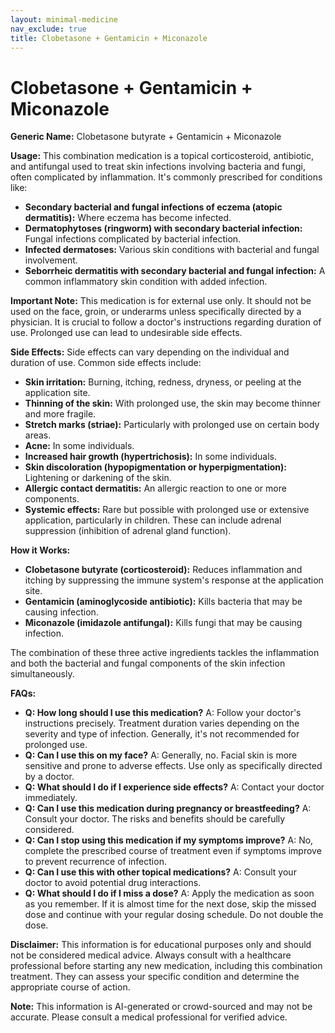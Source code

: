```yaml
---
layout: minimal-medicine
nav_exclude: true
title: Clobetasone + Gentamicin + Miconazole
---
```


# Clobetasone + Gentamicin + Miconazole

**Generic Name:** Clobetasone butyrate + Gentamicin + Miconazole

**Usage:** This combination medication is a topical corticosteroid, antibiotic, and antifungal used to treat skin infections involving bacteria and fungi, often complicated by inflammation.  It's commonly prescribed for conditions like:

* **Secondary bacterial and fungal infections of eczema (atopic dermatitis):**  Where eczema has become infected.
* **Dermatophytoses (ringworm) with secondary bacterial infection:** Fungal infections complicated by bacterial infection.
* **Infected dermatoses:**  Various skin conditions with bacterial and fungal involvement.
* **Seborrheic dermatitis with secondary bacterial and fungal infection:**  A common inflammatory skin condition with added infection.


**Important Note:** This medication is for external use only.  It should not be used on the face, groin, or underarms unless specifically directed by a physician.  It is crucial to follow a doctor's instructions regarding duration of use.  Prolonged use can lead to undesirable side effects.


**Side Effects:**  Side effects can vary depending on the individual and duration of use.  Common side effects include:

* **Skin irritation:** Burning, itching, redness, dryness, or peeling at the application site.
* **Thinning of the skin:**  With prolonged use, the skin may become thinner and more fragile.
* **Stretch marks (striae):** Particularly with prolonged use on certain body areas.
* **Acne:** In some individuals.
* **Increased hair growth (hypertrichosis):**  In some individuals.
* **Skin discoloration (hypopigmentation or hyperpigmentation):**  Lightening or darkening of the skin.
* **Allergic contact dermatitis:** An allergic reaction to one or more components.
* **Systemic effects:** Rare but possible with prolonged use or extensive application, particularly in children.  These can include adrenal suppression (inhibition of adrenal gland function).


**How it Works:**

* **Clobetasone butyrate (corticosteroid):**  Reduces inflammation and itching by suppressing the immune system's response at the application site.
* **Gentamicin (aminoglycoside antibiotic):** Kills bacteria that may be causing infection.
* **Miconazole (imidazole antifungal):** Kills fungi that may be causing infection.

The combination of these three active ingredients tackles the inflammation and both the bacterial and fungal components of the skin infection simultaneously.


**FAQs:**

* **Q: How long should I use this medication?** A:  Follow your doctor's instructions precisely.  Treatment duration varies depending on the severity and type of infection.  Generally, it's not recommended for prolonged use.
* **Q: Can I use this on my face?** A:  Generally, no.  Facial skin is more sensitive and prone to adverse effects. Use only as specifically directed by a doctor.
* **Q: What should I do if I experience side effects?** A: Contact your doctor immediately.
* **Q: Can I use this medication during pregnancy or breastfeeding?** A:  Consult your doctor. The risks and benefits should be carefully considered.
* **Q: Can I stop using this medication if my symptoms improve?** A: No, complete the prescribed course of treatment even if symptoms improve to prevent recurrence of infection.
* **Q: Can I use this with other topical medications?** A: Consult your doctor to avoid potential drug interactions.
* **Q: What should I do if I miss a dose?** A: Apply the medication as soon as you remember. If it is almost time for the next dose, skip the missed dose and continue with your regular dosing schedule. Do not double the dose.


**Disclaimer:** This information is for educational purposes only and should not be considered medical advice.  Always consult with a healthcare professional before starting any new medication, including this combination treatment. They can assess your specific condition and determine the appropriate course of action.


**Note:** This information is AI-generated or crowd-sourced and may not be accurate. Please consult a medical professional for verified advice.
